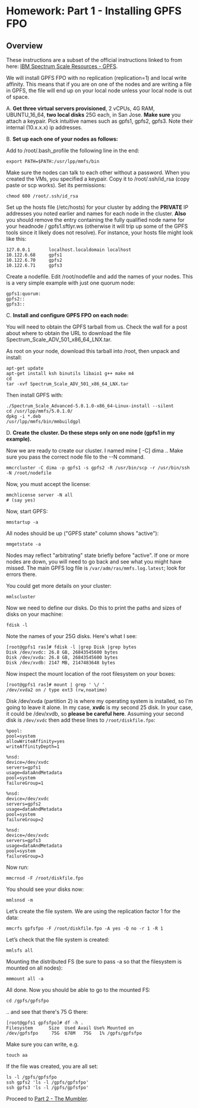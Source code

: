 # Homework: Part 1 - Installing GPFS FPO

## Overview

These instructions are a subset of the official instructions linked to from here: [IBM Spectrum Scale Resources - GPFS](http://www-03.ibm.com/systems/storage/spectrum/scale/resources.html).


We will install GPFS FPO with no replication (replication=1) and local write affinity.  This means that if you are on one of the nodes and are writing a file in GPFS, the file will end up on your local node unless your local node is out of space.

A. __Get three virtual servers provisioned__, 2 vCPUs, 4G RAM, UBUNTU\_16\_64, __two local disks__ 25G each, in San Jose. __Make sure__ you attach a keypair.  Pick intuitive names such as gpfs1, gpfs2, gpfs3.  Note their internal (10.x.x.x) ip addresses.

B. __Set up each one of your nodes as follows:__

Add to /root/.bash\_profile the following line in the end:

    export PATH=$PATH:/usr/lpp/mmfs/bin

Make sure the nodes can talk to each other without a password.  When you created the VMs, you specified a keypair.  Copy it to /root/.ssh/id\_rsa (copy paste or scp works).  Set its permissions:

    chmod 600 /root/.ssh/id_rsa

Set up the hosts file (/etc/hosts) for your cluster by adding the __PRIVATE__ IP addresses you noted earlier and names for each node in the cluster.  __Also__ you should remove the entry containing the fully qualified node name for your headnode / gpfs1.sftlyr.ws (otherwise it will trip up some of the GPFS tools since it likely does not resolve). For instance, your hosts file might look like this:

    127.0.0.1 		localhost.localdomain localhost
    10.122.6.68		gpfs1
    10.122.6.70		gpfs2
    10.122.6.71		gpfs3

Create a nodefile.  Edit /root/nodefile and add the names of your nodes.  This is a very simple example with just one quorum node:

    gpfs1:quorum:
    gpfs2::
    gpfs3::

C. __Install and configure GPFS FPO on each node:__

You will need to obtain the GPFS tarball from us.  Check the wall for a post about where to obtain the URL to download the file  Spectrum\_Scale\_ADV\_501\_x86\_64\_LNX.tar.

As root on your node, download this tarball into /root, then unpack and install:
```
apt-get update
apt-get install ksh binutils libaio1 g++ make m4
cd
tar -xvf Spectrum_Scale_ADV_501_x86_64_LNX.tar
```
Then install GPFS with:
```
./Spectrum_Scale_Advanced-5.0.1.0-x86_64-Linux-install --silent
cd /usr/lpp/mmfs/5.0.1.0/
dpkg -i *.deb
/usr/lpp/mmfs/bin/mmbuildgpl
```

D. __Create the cluster.  Do these steps only on one node (gpfs1 in my example).__

Now we are ready to create our cluster.  I named mine \[ -C\] dima .. Make sure you pass the correct node file to the --N command.

    mmcrcluster -C dima -p gpfs1 -s gpfs2 -R /usr/bin/scp -r /usr/bin/ssh -N /root/nodefile

Now, you must accept the license:

    mmchlicense server -N all
    # (say yes)

Now, start GPFS:

    mmstartup -a

All nodes should be up ("GPFS state" column shows "active"):

    mmgetstate -a

Nodes may reflect "arbitrating" state briefly before "active".  If one or more nodes are down, you will need to go back and see what you might have missed.  The main GPFS log file is `/var/adm/ras/mmfs.log.latest`; look for errors there.

You could get more details on your cluster:

    mmlscluster

Now we need to define our disks. Do this to print the paths and sizes of disks on your machine:

    fdisk -l

Note the names of your 25G disks. Here's what I see:

    [root@gpfs1 ras]# fdisk -l |grep Disk |grep bytes
    Disk /dev/xvdc: 26.8 GB, 26843545600 bytes
    Disk /dev/xvda: 26.8 GB, 26843545600 bytes
    Disk /dev/xvdb: 2147 MB, 2147483648 bytes

Now inspect the mount location of the root filesystem on your boxes:

    [root@gpfs1 ras]# mount | grep ' \/ '
    /dev/xvda2 on / type ext3 (rw,noatime)

Disk /dev/xvda (partition 2) is where my operating system is installed, so I'm going to leave it alone.  In my case, __xvdc__ is my second 25 disk.  In your case, it could be /dev/xvdb, so __please be careful here__.  Assuming your second disk is `/dev/xvdc` then add these lines to `/root/diskfile.fpo`:

    %pool:
    pool=system
    allowWriteAffinity=yes
    writeAffinityDepth=1

    %nsd:
    device=/dev/xvdc
    servers=gpfs1
    usage=dataAndMetadata
    pool=system
    failureGroup=1

    %nsd:
    device=/dev/xvdc
    servers=gpfs2
    usage=dataAndMetadata
    pool=system
    failureGroup=2

    %nsd:
    device=/dev/xvdc
    servers=gpfs3
    usage=dataAndMetadata
    pool=system
    failureGroup=3

Now run:

    mmcrnsd -F /root/diskfile.fpo

You should see your disks now:

    mmlsnsd -m

Let’s create the file system.  We are using the replication factor 1 for the data:

    mmcrfs gpfsfpo -F /root/diskfile.fpo -A yes -Q no -r 1 -R 1

Let’s check that the file system is created:

    mmlsfs all

Mounting the distributed FS (be sure to pass -a so that the filesystem is mounted on all nodes):

    mmmount all -a

All done.  Now you should be able to go to the mounted FS:

    cd /gpfs/gpfsfpo

.. and see that there's 75 G there:

    [root@gpfs1 gpfsfpo]# df -h .
    Filesystem      Size  Used Avail Use% Mounted on
    /dev/gpfsfpo     75G  678M   75G   1% /gpfs/gpfsfpo

Make sure you can write, e.g.

    touch aa

If the file was created, you are all set:

    ls -l /gpfs/gpfsfpo
    ssh gpfs2 'ls -l /gpfs/gpfsfpo'
    ssh gpfs3 'ls -l /gpfs/gpfsfpo'

Proceed to [Part 2 - The Mumbler](../the_mumbler).
